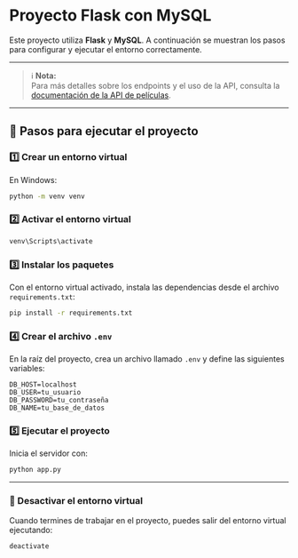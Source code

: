 # Proyecto Flask con MySQL

Este proyecto utiliza **Flask** y **MySQL**. A continuación se muestran los pasos para configurar y ejecutar el entorno correctamente.

---

> ℹ️ **Nota:**  
> Para más detalles sobre los endpoints y el uso de la API, consulta la [documentación de la API de películas](API_MOVIES.md).

---

## 🚀 Pasos para ejecutar el proyecto

### 1️⃣ Crear un entorno virtual
En Windows:
```bash
python -m venv venv
```

### 2️⃣ Activar el entorno virtual
```bash
venv\Scripts\activate
```

### 3️⃣ Instalar los paquetes
Con el entorno virtual activado, instala las dependencias desde el archivo `requirements.txt`:
```bash
pip install -r requirements.txt
```

### 4️⃣ Crear el archivo `.env`
En la raíz del proyecto, crea un archivo llamado `.env` y define las siguientes variables:
```env
DB_HOST=localhost
DB_USER=tu_usuario
DB_PASSWORD=tu_contraseña
DB_NAME=tu_base_de_datos
```

### 5️⃣ Ejecutar el proyecto
Inicia el servidor con:
```bash
python app.py
```

---

### 🔴 Desactivar el entorno virtual

Cuando termines de trabajar en el proyecto, puedes salir del entorno virtual ejecutando:

```bash
deactivate
```